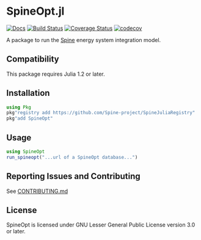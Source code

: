 # SpineOpt.jl

[![Docs](https://img.shields.io/badge/docs-stable-blue.svg)](https://spine-project.github.io/SpineOpt.jl/latest/index.html)
[![Build Status](https://travis-ci.com/Spine-project/SpineOpt.jl.svg?branch=dev)](https://travis-ci.com/Spine-project/SpineOpt.jl)
[![Coverage Status](https://coveralls.io/repos/github/Spine-project/SpineOpt.jl/badge.svg?branch=dev)](https://coveralls.io/github/Spine-project/SpineOpt.jl?branch=dev)
[![codecov](https://codecov.io/gh/Spine-project/SpineOpt.jl/branch/dev/graph/badge.svg)](https://codecov.io/gh/Spine-project/SpineOpt.jl)

A package to run the [Spine](http://www.spine-model.org/) energy system integration model.

## Compatibility

This package requires Julia 1.2 or later.

## Installation

```julia
using Pkg
pkg"registry add https://github.com/Spine-project/SpineJuliaRegistry"
pkg"add SpineOpt"
```

## Usage

```julia
using SpineOpt
run_spineopt("...url of a SpineOpt database...")
```

## Reporting Issues and Contributing

See [CONTRIBUTING.md](CONTRIBUTING.md)

## License

SpineOpt is licensed under GNU Lesser General Public License version 3.0 or later.
